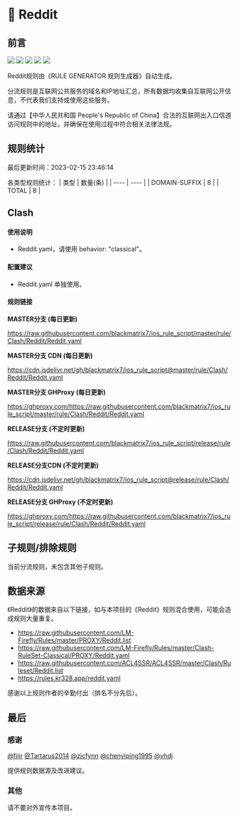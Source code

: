 # 🧸 Reddit

## 前言

![](https://shields.io/badge/-移除重复规则-ff69b4) ![](https://shields.io/badge/-DOMAIN与DOMAIN--SUFFIX合并-green) ![](https://shields.io/badge/-DOMAIN--SUFFIX间合并-critical) ![](https://shields.io/badge/-DOMAIN--SUFFIX与DOMAIN--KEYWORD合并-blue) ![](https://shields.io/badge/-IP--CIDR(6)合并-blueviolet) 

Reddit规则由《RULE GENERATOR 规则生成器》自动生成。

分流规则是互联网公共服务的域名和IP地址汇总，所有数据均收集自互联网公开信息，不代表我们支持或使用这些服务。

请通过【中华人民共和国 People's Republic of China】合法的互联网出入口信道访问规则中的地址，并确保在使用过程中符合相关法律法规。

## 规则统计

最后更新时间：2023-02-15 23:46:14

各类型规则统计：
| 类型 | 数量(条)  | 
| ---- | ----  |
| DOMAIN-SUFFIX | 8  | 
| TOTAL | 8  | 


## Clash 

#### 使用说明
- Reddit.yaml，请使用 behavior: "classical"。

#### 配置建议
- Reddit.yaml 单独使用。

#### 规则链接
**MASTER分支 (每日更新)**

https://raw.githubusercontent.com/blackmatrix7/ios_rule_script/master/rule/Clash/Reddit/Reddit.yaml

**MASTER分支 CDN (每日更新)**

https://cdn.jsdelivr.net/gh/blackmatrix7/ios_rule_script@master/rule/Clash/Reddit/Reddit.yaml

**MASTER分支 GHProxy (每日更新)**

https://ghproxy.com/https://raw.githubusercontent.com/blackmatrix7/ios_rule_script/master/rule/Clash/Reddit/Reddit.yaml

**RELEASE分支 (不定时更新)**

https://raw.githubusercontent.com/blackmatrix7/ios_rule_script/release/rule/Clash/Reddit/Reddit.yaml

**RELEASE分支CDN (不定时更新)**

https://cdn.jsdelivr.net/gh/blackmatrix7/ios_rule_script@release/rule/Clash/Reddit/Reddit.yaml

**RELEASE分支 GHProxy (不定时更新)**

https://ghproxy.com/https://raw.githubusercontent.com/blackmatrix7/ios_rule_script/release/rule/Clash/Reddit/Reddit.yaml

## 子规则/排除规则


当前分流规则，未包含其他子规则。

## 数据来源

《Reddit》的数据来自以下链接，如与本项目的《Reddit》规则混合使用，可能会造成规则大量重复。

- https://raw.githubusercontent.com/LM-Firefly/Rules/master/PROXY/Reddit.list
- https://raw.githubusercontent.com/LM-Firefly/Rules/master/Clash-RuleSet-Classical/PROXY/Reddit.yaml
- https://raw.githubusercontent.com/ACL4SSR/ACL4SSR/master/Clash/Ruleset/Reddit.list
- https://rules.kr328.app/reddit.yaml


感谢以上规则作者的辛勤付出（排名不分先后）。

## 最后

### 感谢

[@fiiir](https://github.com/fiiir) [@Tartarus2014](https://github.com/Tartarus2014) [@zjcfynn](https://github.com/zjcfynn) [@chenyiping1995](https://github.com/chenyiping1995) [@vhdj](https://github.com/vhdj)

提供规则数据源及改进建议。

### 其他

请不要对外宣传本项目。